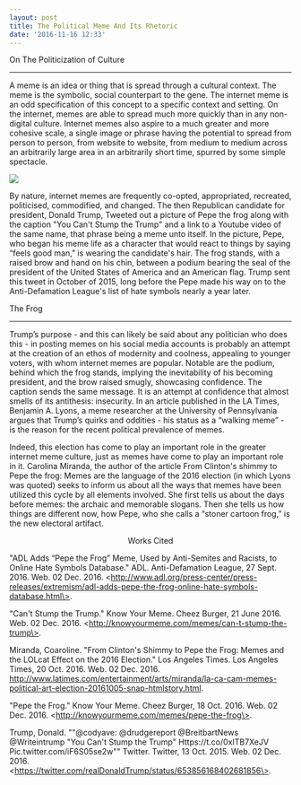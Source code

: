```yaml
---
layout: post
title: The Political Meme And Its Rhetoric
date: '2016-11-16 12:33'
---
```


On The Politicization of Culture

---

  A meme is an idea or thing that is spread through a cultural context. The meme is the symbolic, social counterpart to the gene. The internet meme is an odd specification of this concept to a specific context and setting. On the internet, memes are able to spread much more quickly than in any non-digital culture. Internet memes also aspire to a much greater and more cohesive scale, a single image or phrase having the potential to spread from person to person, from website to website, from medium to medium across an arbitrarily large area in an arbitrarily short time, spurred by some simple spectacle.

![](https://pbs.twimg.com/media/CRLvYeaUYAEtT9T.png)

By nature, internet memes are frequently co-opted, appropriated, recreated, politicised, commodified, and changed. The then Republican candidate for president, Donald Trump, Tweeted out a picture of Pepe the frog along with the caption "You Can't Stump the Trump" and a link to a Youtube video of the same name, that phrase being a meme unto itself. In the picture, Pepe, who began his meme life as a character that would react to things by saying “feels good man,” is wearing the candidate's hair. The frog stands, with a raised brow and hand on his chin, between a podium bearing the seal of the president of the United States of America and an American flag. Trump sent this tweet in October of 2015, long before the Pepe made his way on to the Anti-Defamation League's list of hate symbols nearly a year later.


The Frog

---

   Trump’s purpose - and this can likely be said about any politician who does this - in posting memes on his social media accounts is probably an attempt at the creation of an ethos of modernity and coolness, appealing to younger voters, with whom internet memes are popular. Notable are the podium, behind which the frog stands, implying the inevitability of his becoming president, and the brow raised smugly, showcasing confidence. The caption sends the same message. It is an attempt at confidence that almost smells of its antithesis: insecurity. In an article published in the LA Times, Benjamin A. Lyons, a meme researcher at the University of Pennsylvania argues that Trump’s quirks and oddities - his status as a “walking meme” - is the reason for the recent political prevalence of memes.

  Indeed, this election has come to play an important role in the greater internet meme culture, just as memes have come to play an important role in it. Carolina Miranda, the author of the article From Clinton's shimmy to Pepe the frog: Memes are the language of the 2016 election (in which Lyons was quoted) seeks to inform us about all the ways that memes have been utilized this cycle by all elements involved. She first tells us about the days before memes: the archaic and memorable slogans. Then she tells us how things are different now, how Pepe, who she calls a “stoner cartoon frog,” is the new electoral artifact.
  


<center>Works Cited</center>


"ADL Adds “Pepe the Frog” Meme, Used by Anti-Semites and Racists, to Online Hate Symbols Database." ADL. Anti-Defamation League, 27 Sept. 2016. Web. 02 Dec. 2016. \<http://www.adl.org/press-center/press-releases/extremism/adl-adds-pepe-the-frog-online-hate-symbols-database.html\>.


"Can't Stump the Trump." Know Your Meme. Cheez Burger, 21 June 2016. Web. 02 Dec. 2016. \<http://knowyourmeme.com/memes/can-t-stump-the-trump\>. 


Miranda, Coaroline. "From Clinton's Shimmy to Pepe the Frog: Memes and the LOLcat Effect on the 2016 Election." Los Angeles Times. Los Angeles Times, 20 Oct. 2016. Web. 02 Dec. 2016. <http://www.latimes.com/entertainment/arts/miranda/la-ca-cam-memes-political-art-election-20161005-snap-htmlstory.html>. 


"Pepe the Frog." Know Your Meme. Cheez Burger, 18 Oct. 2016. Web. 02 Dec. 2016. \<http://knowyourmeme.com/memes/pepe-the-frog\>. 


Trump, Donald. ""@codyave: @drudgereport @BreitbartNews @Writeintrump "You Can't Stump the Trump" Https://t.co/0xITB7XeJV Pic.twitter.com/iF6S05se2w"" Twitter. Twitter, 13 Oct. 2015. Web. 02 Dec. 2016. \<https://twitter.com/realDonaldTrump/status/653856168402681856\>.

